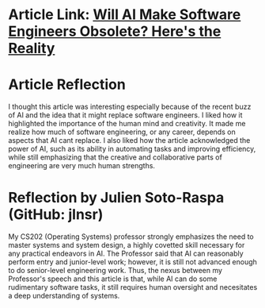 # Article Link: [Will AI Make Software Engineers Obsolete? Here's the Reality](https://bootcamps.cs.cmu.edu/blog/will-ai-replace-software-engineers-reality-check)

# Article Reflection
I thought this article was interesting especially because of the recent buzz of AI and the idea that it might replace software engineers. I liked how it highlighted the importance of the human mind and creativity. It made me realize how much of software engineering, or any career, depends on aspects that AI cant replace. I also liked how the article acknowledged the power of AI, such as its ability in automating tasks and improving efficiency, while still emphasizing that the creative and collaborative parts of engineering are very much human strengths.

# Reflection by Julien Soto-Raspa (GitHub: jlnsr)
My CS202 (Operating Systems) professor strongly emphasizes the need to master systems and system design, a highly covetted skill necessary for any practical endeavors in AI. The Professor said that AI can reasonably perform entry and junior-level work; however, it is still not advanced enough to do senior-level engineering work. Thus, the nexus between my Professor's speech and this article is that, while AI can do some rudimentary software tasks, it still requires human oversight and necesitates a deep understanding of systems.
